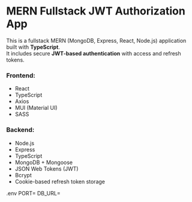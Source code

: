 # MERN Fullstack JWT Authorization App

This is a fullstack MERN (MongoDB, Express, React, Node.js) application built with **TypeScript**.  
It includes secure **JWT-based authentication** with access and refresh tokens.

### Frontend:
- React
- TypeScript
- Axios
- MUI (Material UI)
- SASS

### Backend:
- Node.js
- Express
- TypeScript
- MongoDB + Mongoose
- JSON Web Tokens (JWT)
- Bcrypt
- Cookie-based refresh token storage


.env
  PORT=
  DB_URL=
